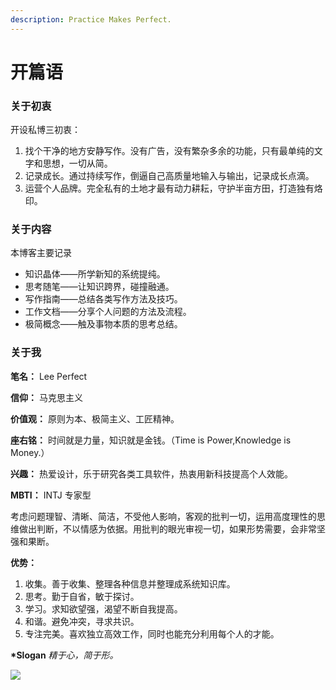 ```yaml
---
description: Practice Makes Perfect.
---
```


# 开篇语

### 关于初衷

开设私博三初衷： 

1. 找个干净的地方安静写作。没有广告，没有繁杂多余的功能，只有最单纯的文字和思想，一切从简。 
2. 记录成长。通过持续写作，倒逼自己高质量地输入与输出，记录成长点滴。
3. 运营个人品牌。完全私有的土地才最有动力耕耘，守护半亩方田，打造独有烙印。

### 关于内容

本博客主要记录

* 知识晶体——所学新知的系统提纯。
* 思考随笔——让知识跨界，碰撞融通。
* 写作指南——总结各类写作方法及技巧。
* 工作文档——分享个人问题的方法及流程。
* 极简概念——触及事物本质的思考总结。

### 关于我

**笔名：** Lee Perfect

**信仰：** 马克思主义

**价值观：** 原则为本、极简主义、工匠精神。

**座右铭：** 时间就是力量，知识就是金钱。（Time is Power,Knowledge is Money.）

**兴趣：** 热爱设计，乐于研究各类工具软件，热衷用新科技提高个人效能。

**MBTI：** INTJ 专家型

考虑问题理智、清晰、简洁，不受他人影响，客观的批判一切，运用高度理性的思维做出判断，不以情感为依据。用批判的眼光审视一切，如果形势需要，会非常坚强和果断。

**优势：** 

1. 收集。善于收集、整理各种信息并整理成系统知识库。 
2. 思考。勤于自省，敏于探讨。 
3. 学习。求知欲望强，渴望不断自我提高。
4. 和谐。避免冲突，寻求共识。
5. 专注完美。喜欢独立高效工作，同时也能充分利用每个人的才能。

**\*Slogan**  _精于心，简于形。_

![](http://oneword.oss-cn-hangzhou.aliyuncs.com/Namefoto/TIMEING-lite.png?x-oss-process=style/sise)

